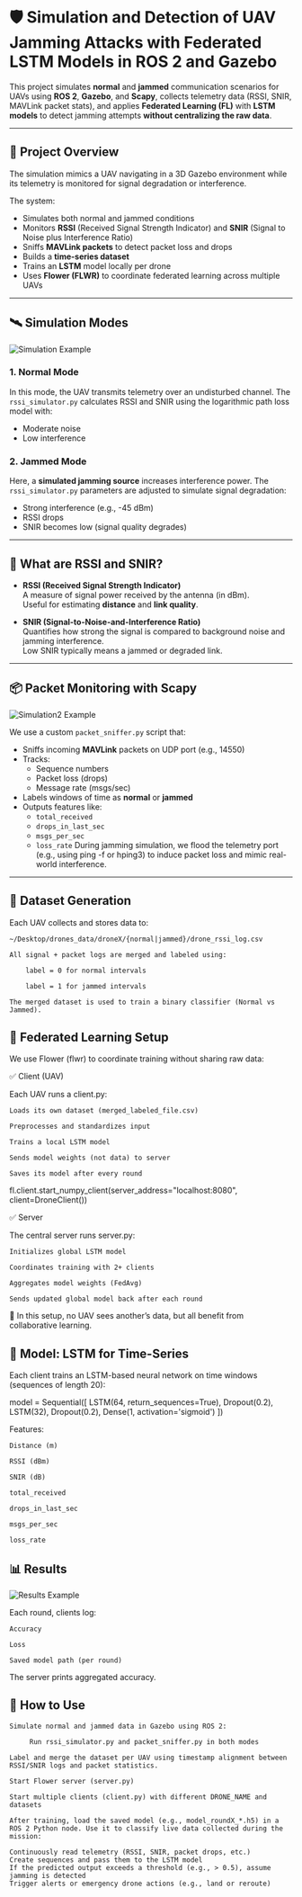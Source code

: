 # 🛡️ Simulation and Detection of UAV Jamming Attacks with Federated LSTM Models in ROS 2 and Gazebo

This project simulates **normal** and **jammed** communication scenarios for UAVs using **ROS 2**, **Gazebo**, and **Scapy**, collects telemetry data (RSSI, SNIR, MAVLink packet stats), and applies **Federated Learning (FL)** with **LSTM models** to detect jamming attempts **without centralizing the raw data**.

---

## 📌 Project Overview

The simulation mimics a UAV navigating in a 3D Gazebo environment while its telemetry is monitored for signal degradation or interference.

The system:
- Simulates both normal and jammed conditions
- Monitors **RSSI** (Received Signal Strength Indicator) and **SNIR** (Signal to Noise plus Interference Ratio)
- Sniffs **MAVLink packets** to detect packet loss and drops
- Builds a **time-series dataset**
- Trains an **LSTM** model locally per drone
- Uses **Flower (FLWR)** to coordinate federated learning across multiple UAVs

---

## 🛰️ Simulation Modes

![Simulation Example](https://github.com/user-attachments/assets/4212d1c6-0d20-43cf-ade8-0c7531d8f9d9)

### 1. **Normal Mode**
In this mode, the UAV transmits telemetry over an undisturbed channel. The `rssi_simulator.py` calculates RSSI and SNIR using the logarithmic path loss model with:
- Moderate noise
- Low interference

### 2. **Jammed Mode**
Here, a **simulated jamming source** increases interference power. The `rssi_simulator.py` parameters are adjusted to simulate signal degradation:
- Strong interference (e.g., -45 dBm)
- RSSI drops
- SNIR becomes low (signal quality degrades)

---

## 📶 What are RSSI and SNIR?

- **RSSI (Received Signal Strength Indicator)**  
  A measure of signal power received by the antenna (in dBm).  
  Useful for estimating **distance** and **link quality**.

- **SNIR (Signal-to-Noise-and-Interference Ratio)**  
  Quantifies how strong the signal is compared to background noise and jamming interference.  
  Low SNIR typically means a jammed or degraded link.

---

## 📦 Packet Monitoring with Scapy

![Simulation2 Example](https://github.com/user-attachments/assets/4af0a18b-b8d2-4a84-a414-70312617b582)

We use a custom `packet_sniffer.py` script that:
- Sniffs incoming **MAVLink** packets on UDP port (e.g., 14550)
- Tracks:
  - Sequence numbers
  - Packet loss (drops)
  - Message rate (msgs/sec)
- Labels windows of time as **normal** or **jammed**
- Outputs features like:
  - `total_received`
  - `drops_in_last_sec`
  - `msgs_per_sec`
  - `loss_rate`
During jamming simulation, we flood the telemetry port (e.g., using ping -f or hping3) to induce packet loss and mimic real-world interference.
---

## 🧠 Dataset Generation

Each UAV collects and stores data to:
```text
~/Desktop/drones_data/droneX/{normal|jammed}/drone_rssi_log.csv

All signal + packet logs are merged and labeled using:

    label = 0 for normal intervals

    label = 1 for jammed intervals

The merged dataset is used to train a binary classifier (Normal vs Jammed).
```

## 🔁 Federated Learning Setup


We use Flower (flwr) to coordinate training without sharing raw data:

✅ Client (UAV)

Each UAV runs a client.py:

    Loads its own dataset (merged_labeled_file.csv)

    Preprocesses and standardizes input

    Trains a local LSTM model

    Sends model weights (not data) to server

    Saves its model after every round

fl.client.start_numpy_client(server_address="localhost:8080", client=DroneClient())

✅ Server

The central server runs server.py:

    Initializes global LSTM model

    Coordinates training with 2+ clients

    Aggregates model weights (FedAvg)

    Sends updated global model back after each round

📌 In this setup, no UAV sees another’s data, but all benefit from collaborative learning.

## 🧠 Model: LSTM for Time-Series

Each client trains an LSTM-based neural network on time windows (sequences of length 20):

model = Sequential([
    LSTM(64, return_sequences=True),
    Dropout(0.2),
    LSTM(32),
    Dropout(0.2),
    Dense(1, activation='sigmoid')
])

Features:

    Distance (m)

    RSSI (dBm)

    SNIR (dB)

    total_received

    drops_in_last_sec

    msgs_per_sec

    loss_rate

## 📊 Results

![Results Example](https://github.com/user-attachments/assets/4c6c3103-8bff-4f97-bbc2-cc076bdd7e78)

Each round, clients log:

    Accuracy

    Loss

    Saved model path (per round)

The server prints aggregated accuracy.

## 🔧 How to Use

    Simulate normal and jammed data in Gazebo using ROS 2:

         Run rssi_simulator.py and packet_sniffer.py in both modes

    Label and merge the dataset per UAV using timestamp alignment between RSSI/SNIR logs and packet statistics.

    Start Flower server (server.py)

    Start multiple clients (client.py) with different DRONE_NAME and datasets
    
    After training, load the saved model (e.g., model_roundX_*.h5) in a ROS 2 Python node. Use it to classify live data collected during the mission:
    
    Continuously read telemetry (RSSI, SNIR, packet drops, etc.)
    Create sequences and pass them to the LSTM model
    If the predicted output exceeds a threshold (e.g., > 0.5), assume jamming is detected
    Trigger alerts or emergency drone actions (e.g., land or reroute)





